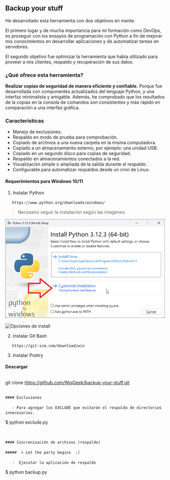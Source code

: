 ## Backup your stuff

He desarrollado esta herramienta con dos objetivos en mente. 

El primero lugar y de mucha importancia para mi formación como DevOps, es proseguir con los  ensayos de programación con Python a fin de mejorar mis conocimientos en desarrollar aplicaciones y de automatizar tareas en servidores. 

El segundo objetivo fue optimizar la herramienta que había  utilizado para proveer a mis clientes, respaldo y  recuperación de sus datos. 

### ¿Qué ofrece esta herramienta?

**Realizar copias de seguridad de manera  eficiente y confiable.**  Porque fue desarrollada con componentes actualizados del  lenguaje Python, y una interfaz minimalista y amigable. Además, he comprobado que los resultados  de la copias en la consola de comandos son consistentes y más rápido en comparación a una interfaz gráfica.

### Características

- Manejo de exclusiones.
- Respaldo en modo de prueba para comprobación.
- Copiado de archivos a una nueva carpeta en la misma computadora.
- Copiado a un almacenamiento externo, por ejemplo: una unidad USB.
- Copiado en un segundo disco para copias de seguridad.
- Respaldo en almacenamientos conectados a la red.
- Visualización simple o ampliada de la salida durante el respaldo.
- Configurable para automatizar respaldos desde un cron de Linux.


#### Requerimientos para Windows 10/11

1. Instalar Python

```
   https://www.python.org/downloads/windows/ 
```
>  Necesario seguir la instalación según las imagenes. 

![py-install-1](/img/pywin0.png)

<image src="/img/pywin1.png" alt="Opciones de install">


2. Instalar Git Bash

```
   https://git-scm.com/download/win
```

3. Instalar Poetry


#### Descargar 

```
```

  git clone https://github.com/WojGeek/backup-your-stuff.git


```

#### Exclusiones

   - Para agregar los EXCLUDE que evitarán el respaldo de directorios innecesarios.

```
   $ python exclude.py

```


#### Sincronización de archivos (respaldo)

#####  > Let the party begins  ;)

   -  Ejecutar la aplicación de respaldo

```
  $ python backup.py


```

